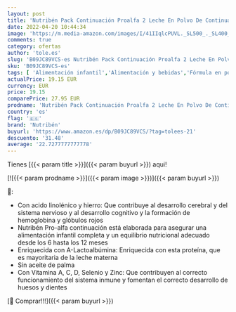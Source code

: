 ```yaml
---
layout: post
title: 'Nutribén Pack Continuación Proalfa 2 Leche En Polvo De Continuación Para Bebés  De 6 A 12 Meses  color Blanco  1200 g - Pack de 2'
date: 2022-04-20 10:44:34
image: 'https://m.media-amazon.com/images/I/41IIqlcPUVL._SL500_._SL400_.jpg'
comments: true
category: ofertas
author: 'tole.es'
slug: 'B09JC89VCS-es Nutribén Pack Continuación Proalfa 2 Leche En Polvo De...'
sku: 'B09JC89VCS-es'
tags: [ 'Alimentación infantil','Alimentación y bebidas','Fórmula en polvo para bebés','Fórmula para bebés y niños pequeños','bebés','nutribén','🇪🇸', ]
actualPrice: 19.15 EUR
currency: EUR
price: 19.15
comparePrice: 27.95 EUR
prodname: 'Nutribén Pack Continuación Proalfa 2 Leche En Polvo De Continuación Para Bebés  De 6 A 12 Meses  color Blanco  1200 g - Pack de 2'
country: 'es'
flag: '🇪🇸'
brand: 'Nutribén'
buyurl: 'https://www.amazon.es/dp/B09JC89VCS/?tag=tolees-21'
descuento: '31.48'
average: '22.7277777777778'
---
```


Tienes [{{< param title >}}]({{< param buyurl >}}) aqui!

[![{{< param prodname >}}]({{< param image >}})]({{< param buyurl >}})

🔎:

- Con acido linolénico y hierro: Que contribuye al desarrollo cerebral y del sistema nervioso y al desarrollo cognitivo y la formación de hemoglobina y glóbulos rojos
- Nutribén Pro-alfa continuación está elaborada para asegurar una alimentación infantil completa y un equilibrio nutricional adecuado desde los 6 hasta los 12 meses
- Enriquecida con A-Lactoalbúmina: Enriquecida con esta proteína, que es mayoritaria de la leche materna
- Sin aceite de palma
- Con Vitamina A, C, D, Selenio y Zinc: Que contribuyen al correcto funcionamiento del sistema inmune y fomentan el correcto desarrollo de huesos y dientes

[🛒 Comprar!!!]({{< param buyurl >}})
